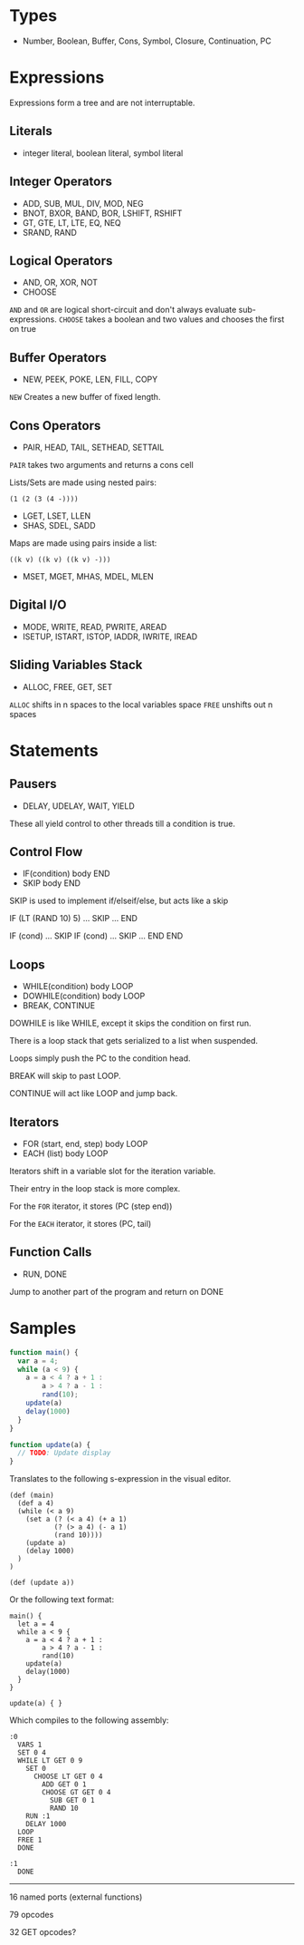 # Types

- Number, Boolean, Buffer, Cons, Symbol, Closure, Continuation, PC

# Expressions

Expressions form a tree and are not interruptable.

## Literals

- integer literal, boolean literal, symbol literal

## Integer Operators

- ADD, SUB, MUL, DIV, MOD, NEG
- BNOT, BXOR, BAND, BOR, LSHIFT, RSHIFT
- GT, GTE, LT, LTE, EQ, NEQ
- SRAND, RAND

## Logical Operators

- AND, OR, XOR, NOT
- CHOOSE

`AND` and `OR` are logical short-circuit and don't always evaluate sub-expressions.
`CHOOSE` takes a boolean and two values and chooses the first on true

## Buffer Operators

- NEW, PEEK, POKE, LEN, FILL, COPY

`NEW` Creates a new buffer of fixed length.

## Cons Operators

- PAIR, HEAD, TAIL, SETHEAD, SETTAIL

`PAIR` takes two arguments and returns a cons cell

Lists/Sets are made using nested pairs:

    (1 (2 (3 (4 -))))

- LGET, LSET, LLEN
- SHAS, SDEL, SADD

Maps are made using pairs inside a list:

    ((k v) ((k v) ((k v) -)))

- MSET, MGET, MHAS, MDEL, MLEN

## Digital I/O

- MODE, WRITE, READ, PWRITE, AREAD
- ISETUP, ISTART, ISTOP, IADDR, IWRITE, IREAD

## Sliding Variables Stack

- ALLOC, FREE, GET, SET

`ALLOC` shifts in n spaces to the local variables space
`FREE` unshifts out n spaces

# Statements

## Pausers

- DELAY, UDELAY, WAIT, YIELD

These all yield control to other threads till a condition is true.

## Control Flow

- IF(condition) body END
- SKIP body END

SKIP is used to implement if/elseif/else, but acts like a skip

IF (LT (RAND 10) 5) ... SKIP ... END

IF (cond) ... SKIP IF (cond) ... SKIP ... END END

## Loops

- WHILE(condition) body LOOP
- DOWHILE(condition) body LOOP
- BREAK, CONTINUE

DOWHILE is like WHILE, except it skips the condition on first run.

There is a loop stack that gets serialized to a list when suspended.

Loops simply push the PC to the condition head.

BREAK will skip to past LOOP.

CONTINUE will act like LOOP and jump back.

## Iterators

- FOR (start, end, step) body LOOP
- EACH (list) body LOOP

Iterators shift in a variable slot for the iteration variable.

Their entry in the loop stack is more complex.

For the `FOR` iterator, it stores (PC (step end))

For the `EACH` iterator, it stores (PC, tail)

## Function Calls

- RUN, DONE

Jump to another part of the program and return on DONE

# Samples

```js
function main() {
  var a = 4;
  while (a < 9) {
    a = a < 4 ? a + 1 :
        a > 4 ? a - 1 :
        rand(10);
    update(a)
    delay(1000)
  }
}

function update(a) {
  // TODO: Update display
}
```

Translates to the following s-expression in the visual editor.

```ujack
(def (main)
  (def a 4)
  (while (< a 9)
    (set a (? (< a 4) (+ a 1)
           (? (> a 4) (- a 1)
           (rand 10))))
    (update a)
    (delay 1000)
  )
)

(def (update a))
```

Or the following text format:

```
main() {
  let a = 4
  while a < 9 {
    a = a < 4 ? a + 1 :
        a > 4 ? a - 1 :
        rand(10)
    update(a)
    delay(1000)
  }
}

update(a) { }
```

Which compiles to the following assembly:

```jack-asm
:0
  VARS 1
  SET 0 4
  WHILE LT GET 0 9
    SET 0
      CHOOSE LT GET 0 4
        ADD GET 0 1
        CHOOSE GT GET 0 4
          SUB GET 0 1
          RAND 10
    RUN :1
    DELAY 1000
  LOOP
  FREE 1
  DONE

:1
  DONE
```

--------

16 named ports (external functions)


79 opcodes

32 GET opcodes?
